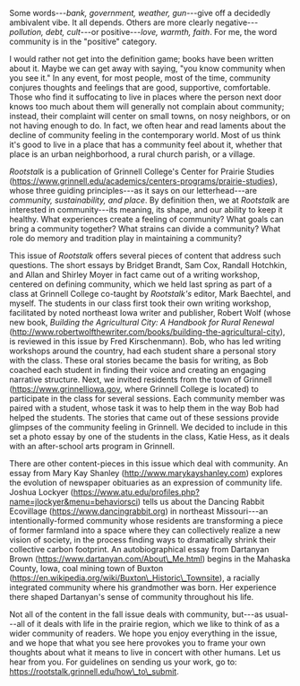 Some words---*bank, government, weather, gun*---give off a decidedly
ambivalent vibe. It all depends. Others are more clearly
negative---*pollution, debt, cult*---or positive---*love, warmth,
faith*. For me, the word community is in the "positive" category.

I would rather not get into the definition game; books have been written
about it. Maybe we can get away with saying, "you know community when
you see it." In any event, for most people, most of the time, community
conjures thoughts and feelings that are good, supportive, comfortable.
Those who find it suffocating to live in places where the person next
door knows too much about them will generally not complain about
community; instead, their complaint will center on small towns, on nosy
neighbors, or on not having enough to do. In fact, we often hear and
read laments about the decline of community feeling in the contemporary
world. Most of us think it's good to live in a place that has a
community feel about it, whether that place is an urban neighborhood, a
rural church parish, or a village.

*Rootstalk* is a publication of Grinnell College's Center for Prairie
Studies
(https://www.grinnell.edu/academics/centers-programs/prairie-studies),
whose three guiding principles---as it says on our letterhead---are
*community, sustainability, and place*. By definition then, we at
*Rootstalk* are interested in community---its meaning, its shape, and
our ability to keep it healthy. What experiences create a feeling of
community? What goals can bring a community together? What strains can
divide a community? What role do memory and tradition play in
maintaining a community?

This issue of *Rootstalk* offers several pieces of content that address
such questions. The short essays by Bridget Brandt, Sam Cox, Randall
Hotchkin, and Allan and Shirley Moyer in fact came out of a writing
workshop, centered on defining community, which we held last spring as
part of a class at Grinnell College co-taught by *Rootstalk's* editor,
Mark Baechtel, and myself. The students in our class first took their
own writing workshop, facilitated by noted northeast Iowa writer and
publisher, Robert Wolf (whose new book, *Building the Agricultural City:
A Handbook for Rural Renewal*
(http://www.robertwolfthewriter.com/books/building-the-agricultural-city),
is reviewed in this issue by Fred Kirschenmann). Bob, who has led
writing workshops around the country, had each student share a personal
story with the class. These oral stories became the basis for writing,
as Bob coached each student in finding their voice and creating an
engaging narrative structure. Next, we invited residents from the town
of Grinnell (https://www.grinnelliowa.gov, where Grinnell College is
located) to participate in the class for several sessions. Each
community member was paired with a student, whose task it was to help
them in the way Bob had helped the students. The stories that came out
of these sessions provide glimpses of the community feeling in Grinnell.
We decided to include in this set a photo essay by one of the students
in the class, Katie Hess, as it deals with an after-school arts program
in Grinnell.

There are other content-pieces in this issue which deal with community.
An essay from Mary Kay Shanley (http://www.marykayshanley.com) explores
the evolution of newspaper obituaries as an expression of community
life. Joshua Lockyer
(https://www.atu.edu/profiles.php?name=jlockyer&menu=behaviorsci) tells
us about the Dancing Rabbit Ecovillage (https://www.dancingrabbit.org)
in northeast Missouri---an intentionally-formed community whose
residents are transforming a piece of former farmland into a space where
they can collectively realize a new vision of society, in the process
finding ways to dramatically shrink their collective carbon footprint.
An autobiographical essay from Dartanyan Brown
(https://www.dartanyan.com/About\_Me.html) begins in the Mahaska County,
Iowa, coal mining town of Buxton
(https://en.wikipedia.org/wiki/Buxton\_Historic\_Townsite), a racially
integrated community where his grandmother was born. Her experience
there shaped Dartanyan's sense of community throughout his life.

Not all of the content in the fall issue deals with community, but---as
usual---all of it deals with life in the prairie region, which we like
to think of as a wider community of readers. We hope you enjoy
everything in the issue, and we hope that what you see here provokes you
to frame your own thoughts about what it means to live in concert with
other humans. Let us hear from you. For guidelines on sending us your
work, go to: https://rootstalk.grinnell.edu/how\_to\_submit.
